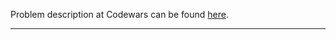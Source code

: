 Problem description at Codewars can be found
[here](https://www.codewars.com/kata/5786f8404c4709148f0006bf/train/python).

-------------


